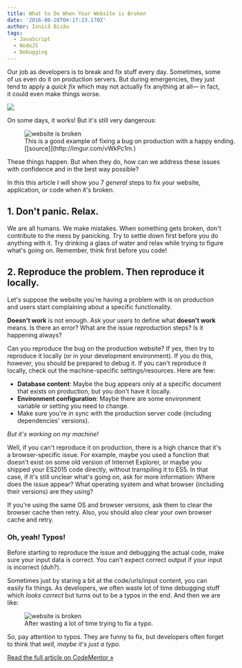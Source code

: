 ```yaml
---
title: What to Do When Your Website is Broken
date: '2016-08-28T04:17:23.170Z'
author: Ionică Bizău
tags:
  - JavaScript
  - NodeJS
  - Debugging
---
```

Our job as developers is to break and fix stuff every day. Sometimes, some of us even do it on production servers. But during emergencies, they just tend to apply a *quick fix* which may not actually fix anything at all— in fact, it could even make things worse.

![](https://www.filepicker.io/api/file/oxAI2YlqSnGiR88rsnBJ)

On some days, it works! But it's still very dangerous:

<figure style="width: 554px" class="wp-caption alignnone"><img src="https://www.filepicker.io/api/file/Uf5UQEY6TTGYPBSrohb3" alt="website is broken" /><figcaption class="wp-caption-text">This is a good example of fixing a bug on production with a happy ending. [[source]](http://imgur.com/vWkPc1m.)</figcaption></figure>

These things happen. But when they do, how can we address these issues with confidence and in the best way possible?

In this this article I will show you 7 *general* steps to fix your website, application, or code when it's broken.

## 1. Don't panic. Relax.
We are all humans. We make mistakes. When something gets broken, don't contribute to the mess by panicking. Try to settle down first before you do anything with it. Try drinking a glass of water and relax while trying to figure what's going on. Remember, think first before you code!

## 2. Reproduce the problem. Then reproduce it locally. 
Let's suppose the website you're having a problem with is on production and users start complaining about a specific functionality.

**Doesn't work** is not enough. Ask your users to define what **doesn't work** means. Is there an error? What are the issue reproduction steps? Is it happening always?

Can you reproduce the bug on the production website? If yes, then try to reproduce it locally (or in your development environment). If you do this, however, you should be prepared to debug it. If you can't reproduce it locally, check out the machine-specific settings/resources. Here are few:

 - **Database content**: Maybe the bug appears only at a specific document that exists on production, but you don't have it locally.
 - **Environment configuration**: Maybe there are some environment variable or setting you need to change.
 - Make sure you're in sync with the production server code (including dependencies' versions).

*But it's working on my machine!*

Well, if you can't reproduce it on production, there is a high chance that it's a browser-specific issue. For example, maybe you used a function that doesn't exist on some old version of Internet Explorer, or maybe you shipped your ES2015 code directly, without transpiling it to ES5. In that case, if it's still unclear what's going on, ask for more information: Where does the issue appear? What operating system and what browser (including their versions) are they using?

If you're using the same OS and browser versions, ask them to clear the browser cache then retry. Also, you should also clear *your own* browser cache and retry.


### Oh, yeah! Typos!

Before starting to reproduce the issue and debugging the actual code, make sure your input data is correct. You can't expect correct output if your input is incorrect (duh?).

Sometimes just by staring a bit at the code/urls/input content, you can easily fix things. As developers, we often waste lot of time debugging stuff which *looks correct* but turns out to be a typos in the end. And then we are like:

<figure style="width: 554px" class="wp-caption alignnone"><img src="https://www.filepicker.io/api/file/9z5XGhiAREy9HGGCSipV" alt="website is broken" /><figcaption class="wp-caption-text">After wasting a lot of time trying to fix a typo.</figcaption></figure>

So, pay attention to typos. They are funny to fix, but developers often forget to think that *well, maybe it's just a typo*.

[Read the full article on CodeMentor »](https://www.codementor.io/learn-programming/what-to-do-when-your-website-is-broken)
